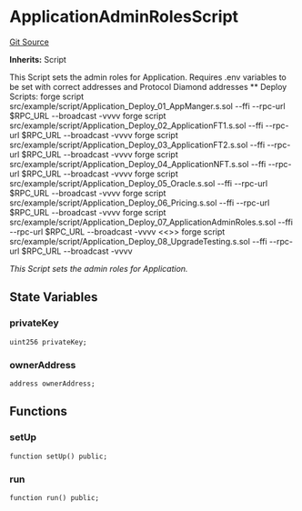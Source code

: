 # ApplicationAdminRolesScript
[Git Source](https://github.com/thrackle-io/tron/blob/81964a0e15d7593cfe172486fd6691a89432c332/src/example/script/Application_Deploy_07_ApplicationAdminRoles.s.sol)

**Inherits:**
Script

This Script sets the admin roles for Application.
Requires .env variables to be set with correct addresses and Protocol Diamond addresses **
Deploy Scripts:
forge script src/example/script/Application_Deploy_01_AppManger.s.sol --ffi --rpc-url $RPC_URL --broadcast -vvvv
forge script src/example/script/Application_Deploy_02_ApplicationFT1.s.sol --ffi --rpc-url $RPC_URL --broadcast -vvvv
forge script src/example/script/Application_Deploy_03_ApplicationFT2.s.sol --ffi --rpc-url $RPC_URL --broadcast -vvvv
forge script src/example/script/Application_Deploy_04_ApplicationNFT.s.sol --ffi --rpc-url $RPC_URL --broadcast -vvvv
forge script src/example/script/Application_Deploy_05_Oracle.s.sol --ffi --rpc-url $RPC_URL --broadcast -vvvv
forge script src/example/script/Application_Deploy_06_Pricing.s.sol --ffi --rpc-url $RPC_URL --broadcast -vvvv
forge script src/example/script/Application_Deploy_07_ApplicationAdminRoles.s.sol --ffi --rpc-url $RPC_URL --broadcast -vvvv
<<<OPTIONAL>>>
forge script src/example/script/Application_Deploy_08_UpgradeTesting.s.sol --ffi --rpc-url $RPC_URL --broadcast -vvvv

*This Script sets the admin roles for Application.*


## State Variables
### privateKey

```solidity
uint256 privateKey;
```


### ownerAddress

```solidity
address ownerAddress;
```


## Functions
### setUp


```solidity
function setUp() public;
```

### run


```solidity
function run() public;
```


